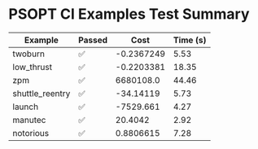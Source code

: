 # PSOPT CI Examples Test Summary

| Example | Passed | Cost | Time (s) |
|---|---|---|---|
| twoburn | ✅ | -0.2367249 | 5.53 |
| low_thrust | ✅ | -0.2203381 | 18.35 |
| zpm | ✅ | 6680108.0 | 44.46 |
| shuttle_reentry | ✅ | -34.14119 | 5.73 |
| launch | ✅ | -7529.661 | 4.27 |
| manutec | ✅ | 20.4042 | 2.92 |
| notorious | ✅ | 0.8806615 | 7.28 |